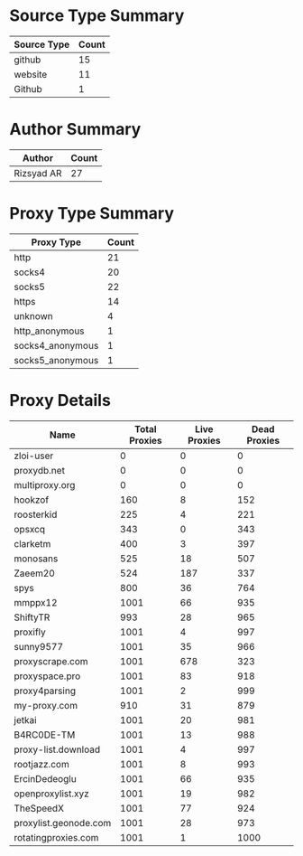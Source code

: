 # Source Type Summary

| Source Type | Count |
|-------------|-------|
| github | 15 |
| website | 11 |
| Github | 1 |


# Author Summary

| Author | Count |
|--------|-------|
| Rizsyad AR | 27 |


# Proxy Type Summary

| Proxy Type | Count |
|------------|-------|
| http | 21 |
| socks4 | 20 |
| socks5 | 22 |
| https | 14 |
| unknown | 4 |
| http_anonymous | 1 |
| socks4_anonymous | 1 |
| socks5_anonymous | 1 |


# Proxy Details

| Name | Total Proxies | Live Proxies | Dead Proxies |
|------|---------------|--------------|---------------|
| zloi-user | 0 | 0 | 0 |
| proxydb.net | 0 | 0 | 0 |
| multiproxy.org | 0 | 0 | 0 |
| hookzof | 160 | 8 | 152 |
| roosterkid | 225 | 4 | 221 |
| opsxcq | 343 | 0 | 343 |
| clarketm | 400 | 3 | 397 |
| monosans | 525 | 18 | 507 |
| Zaeem20 | 524 | 187 | 337 |
| spys | 800 | 36 | 764 |
| mmppx12 | 1001 | 66 | 935 |
| ShiftyTR | 993 | 28 | 965 |
| proxifly | 1001 | 4 | 997 |
| sunny9577 | 1001 | 35 | 966 |
| proxyscrape.com | 1001 | 678 | 323 |
| proxyspace.pro | 1001 | 83 | 918 |
| proxy4parsing | 1001 | 2 | 999 |
| my-proxy.com | 910 | 31 | 879 |
| jetkai | 1001 | 20 | 981 |
| B4RC0DE-TM | 1001 | 13 | 988 |
| proxy-list.download | 1001 | 4 | 997 |
| rootjazz.com | 1001 | 8 | 993 |
| ErcinDedeoglu | 1001 | 66 | 935 |
| openproxylist.xyz | 1001 | 19 | 982 |
| TheSpeedX | 1001 | 77 | 924 |
| proxylist.geonode.com | 1001 | 28 | 973 |
| rotatingproxies.com | 1001 | 1 | 1000 |
